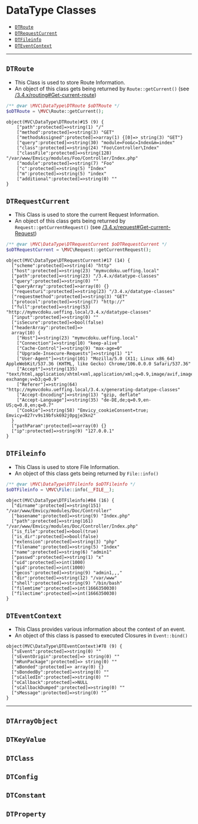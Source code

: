 
# DataType Classes

- [`DTRoute`](#DTRoute)
- [`DTRequestCurrent`](#DTRequestCurrent)
- [`DTFileinfo`](#DTFileinfo)
- [`DTEventContext`](#DTEventContext)

---

<a id="DTRoute"></a>
## `DTRoute`

- This Class is used to store Route Information.
- An object of this class gets being returned by `Route::getCurrent()` (see [/3.4.x/routing#Get-current-route](/3.4.x/routing#Get-current-route))

~~~php
/** @var \MVC\DataType\DTRoute $oDTRoute */
$oDTRoute = \MVC\Route::getCurrent();
~~~
~~~
object(MVC\DataType\DTRoute)#15 (9) {
    ["path":protected]=>string(1) "/"
    ["method":protected]=>string(3) "GET"
    ["methodsAssigned":protected]=>array(1) {[0]=> string(3) "GET"}
    ["query":protected]=>string(30) "module=Foo&c=Index&m=index"
    ["class":protected]=>string(24) "Foo\Controller\Index"
    ["classFile":protected]=>string(128) "/var/www/Emvicy/modules/Foo/Controller/Index.php"
    ["module":protected]=>string(7) "Foo"
    ["c":protected]=>string(5) "Index"
    ["m":protected]=>string(5) "index"
    ["additional":protected]=>string(0) ""
}
~~~

<a id="DTRequestCurrent"></a>
## `DTRequestCurrent`

- This Class is used to store the current Request Information.
- An object of this class gets being returned by `Request::getCurrentRequest()` (see [/3.4.x/request#Get-current-Request](/3.4.x/request#Get-current-Request))

~~~php
/** @var \MVC\DataType\DTRequestCurrent $oDTRequestCurrent */
$oDTRequestCurrent = \MVC\Request::getCurrentRequest();
~~~
~~~
object(MVC\DataType\DTRequestCurrent)#17 (14) {
  ["scheme":protected]=>string(4) "http"
  ["host":protected]=>string(23) "mymvcdoku.ueffing.local"
  ["path":protected]=>string(23) "/3.4.x/datatype-classes"
  ["query":protected]=>string(0) ""
  ["queryArray":protected]=>array(0) {}
  ["requesturi":protected]=>string(23) "/3.4.x/datatype-classes"
  ["requestmethod":protected]=>string(3) "GET"
  ["protocol":protected]=>string(7) "http://"
  ["full":protected]=>string(53) "http://mymvcdoku.ueffing.local/3.4.x/datatype-classes"
  ["input":protected]=>string(0) ""
  ["isSecure":protected]=>bool(false)
  ["headerArray":protected]=>
  array(10) {
    ["Host"]=>string(23) "mymvcdoku.ueffing.local"
    ["Connection"]=>string(10) "keep-alive"
    ["Cache-Control"]=>string(9) "max-age=0"
    ["Upgrade-Insecure-Requests"]=>string(1) "1"
    ["User-Agent"]=>string(101) "Mozilla/5.0 (X11; Linux x86_64) AppleWebKit/537.36 (KHTML, like Gecko) Chrome/106.0.0.0 Safari/537.36"
    ["Accept"]=>string(135) "text/html,application/xhtml+xml,application/xml;q=0.9,image/avif,image/webp,image/apng,*/*;q=0.8,application/signed-exchange;v=b3;q=0.9"
    ["Referer"]=>string(64) "http://mymvcdoku.ueffing.local/3.4.x/generating-datatype-classes"
    ["Accept-Encoding"]=>string(13) "gzip, deflate"
    ["Accept-Language"]=>string(35) "de-DE,de;q=0.9,en-US;q=0.8,en;q=0.7"
    ["Cookie"]=>string(58) "Emvicy_cookieConsent=true; Emvicy=827rv9s19bfsk692j0pgje3kn2"
  }
  ["pathParam":protected]=>array(0) {}
  ["ip":protected]=>string(9) "127.0.0.1"
}
~~~

<a id="DTFileinfo"></a>
## `DTFileinfo`

- This Class is used to store File Information.
- An object of this class gets being returned by `File::info()`

~~~php
/** @var \MVC\DataType\DTFileinfo $oDTFileinfo */
$oDTFileinfo = \MVC\File::info(__FILE__);
~~~
~~~
object(MVC\DataType\DTFileinfo)#84 (16) {
  ["dirname":protected]=>string(151) "/var/www/Emvicy/modules/Doc/Controller"
  ["basename":protected]=>string(9) "Index.php"
  ["path":protected]=>string(161) "/var/www/Emvicy/modules/Doc/Controller/Index.php"
  ["is_file":protected]=>bool(true)
  ["is_dir":protected]=>bool(false)
  ["extension":protected]=>string(3) "php"
  ["filename":protected]=>string(5) "Index"
  ["name":protected]=>string(6) "admin1"
  ["passwd":protected]=>string(1) "x"
  ["uid":protected]=>int(1000)
  ["gid":protected]=>int(1000)
  ["gecos":protected]=>string(9) "admin1,,,"
  ["dir":protected]=>string(12) "/var/www"
  ["shell":protected]=>string(9) "/bin/bash"
  ["filemtime":protected]=>int(1666350030)
  ["filectime":protected]=>int(1666350030)
}
~~~

<a id="DTEventContext"></a>
## `DTEventContext`

- This Class provides various information about the context of an event.
- An object of this class is passed to executed Closures in `Event::bind()`

~~~
object(MVC\DataType\DTEventContext)#78 (9) {
  ["sEvent":protected]=>string(0) ""
  ["sEventOrigin":protected]=> string(0) ""
  ["mRunPackage":protected]=> string(0) ""
  ["aBonded":protected]=> array(0) {}
  ["sBondedBy":protected]=>string(0) ""
  ["sCalledIn":protected]=>string(0) ""
  ["oCallback":protected]=>NULL
  ["sCallbackDumped":protected]=>string(0) ""
  ["sMessage":protected]=>string(0) ""
}
~~~

---

## `DTArrayObject`
## `DTKeyValue`
## `DTClass`
## `DTConfig`
## `DTConstant`
## `DTProperty`



